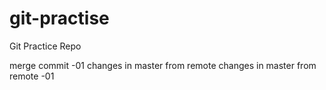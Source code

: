 # git-practise
Git Practice Repo


merge commit -01
changes in master from remote
changes in master from remote -01
